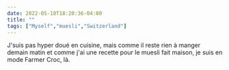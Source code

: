 ---date: 2022-05-10T18:20:36-04:00title: ""tags: ["Myself","muesli","Switzerland"]---J'suis pas hyper doué en cuisine, mais comme il reste rien à manger demain matin et comme j'ai une recette pour le muesli fait maison, je suis en mode Farmer Croc, là.